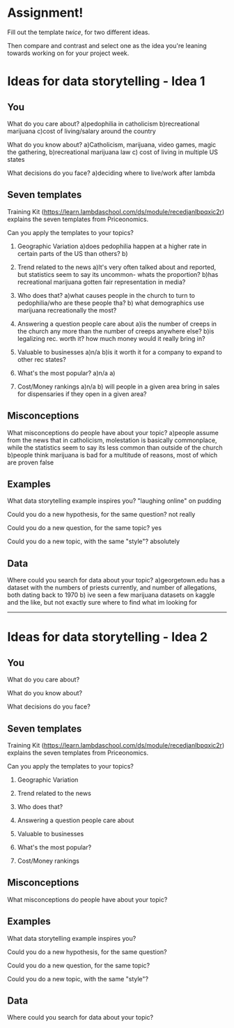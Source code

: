 # Assignment!

Fill out the template *twice*, for two different ideas.

Then compare and contrast and select one as the idea you're leaning towards
working on for your project week.


# Ideas for data storytelling - Idea 1

## You

What do you care about?
a)pedophilia in catholicism
b)recreational marijuana
c)cost of living/salary around the country

What do you know about?
a)Catholicism, marijuana, video games, magic the gathering, 
b)recreational marijuana law
c) cost of living in multiple US states

What decisions do you face?
a)deciding where to live/work after lambda


## Seven templates

Training Kit (https://learn.lambdaschool.com/ds/module/recedjanlbpqxic2r) explains the seven templates from Priceonomics.

Can you apply the templates to your topics? 

1. Geographic Variation
a)does pedophilia happen at a higher rate in certain parts of the US than others?
b) 

2. Trend related to the news
a)It's very often talked about and reported, but statistics seem to say its uncommon- whats the proportion?
b)has recreational marijuana gotten fair representation in media?

3. Who does that?
a)what causes people in the church to turn to pedophilia/who are these people tha?
b) what demographics use marijuana recreationally the most?

4. Answering a question people care about
a)is the number of creeps in the church any more than the number of creeps anywhere else?
b)is legalizing rec. worth it? how much money would it really bring in?

5. Valuable to businesses
a)n/a
b)is it worth it for a company to expand to other rec states?

6. What's the most popular?
a)n/a
a)

7. Cost/Money rankings
a)n/a
b) will people in a given area bring in sales for dispensaries if they open in a given area?

## Misconceptions

What misconceptions do people have about your topic?
a)people assume from the news that in catholicism, molestation is basically commonplace, while the statistics seem to say its less common than outside of the church
b)people think marijuana is bad for a multitude of reasons, most of which are proven false

## Examples

What data storytelling example inspires you?
"laughing online" on pudding

Could you do a new hypothesis, for the same question?
not really

Could you do a new question, for the same topic?
yes

Could you do a new topic, with the same "style"?
absolutely

## Data

Where could you search for data about your topic?
a)georgetown.edu has a dataset with the numbers of priests currently, and number of allegations, both dating back to 1970
b) ive seen a few marijuana datasets on kaggle and the like, but not exactly sure where to find what im looking for

---

# Ideas for data storytelling - Idea 2

## You

What do you care about?


What do you know about?


What decisions do you face?


## Seven templates

Training Kit (https://learn.lambdaschool.com/ds/module/recedjanlbpqxic2r) explains the seven templates from Priceonomics.

Can you apply the templates to your topics? 

1. Geographic Variation


2. Trend related to the news


3. Who does that?


4. Answering a question people care about


5. Valuable to businesses


6. What's the most popular?


7. Cost/Money rankings


## Misconceptions

What misconceptions do people have about your topic?


## Examples

What data storytelling example inspires you?


Could you do a new hypothesis, for the same question?


Could you do a new question, for the same topic?


Could you do a new topic, with the same "style"?


## Data

Where could you search for data about your topic?
